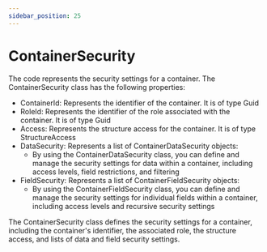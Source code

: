 ```yaml
---
sidebar_position: 25
---
```

# ContainerSecurity

The code represents the security settings for a container. The ContainerSecurity class has the following properties:

- ContainerId: Represents the identifier of the container. It is of type Guid
- RoleId: Represents the identifier of the role associated with the container. It is of type Guid
- Access: Represents the structure access for the container. It is of type StructureAccess
- DataSecurity: Represents a list of ContainerDataSecurity objects:
  - By using the ContainerDataSecurity class, you can define and manage the security settings for data within a container, including access levels, field restrictions, and filtering
- FieldSecurity: Represents a list of ContainerFieldSecurity objects:
  - By using the ContainerFieldSecurity class, you can define and manage the security settings for individual fields within a container, including access levels and recursive security settings

The ContainerSecurity class defines the security settings for a container, including the container's identifier, the associated role, the structure access, and lists of data and field security settings.
